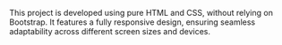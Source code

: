 This project is developed using pure HTML and CSS, without relying on Bootstrap. It features a fully responsive design, ensuring seamless adaptability across different screen sizes and devices.
